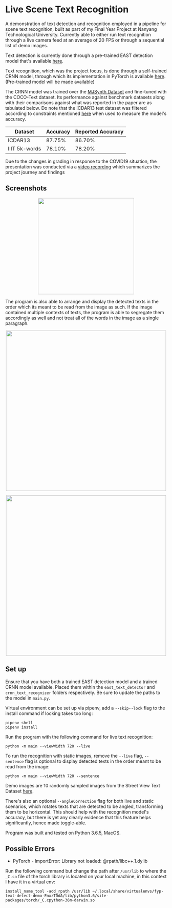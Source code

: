 # Live Scene Text Recognition

A demonstration of text detection and recognition employed in a pipeline for scene text recognition, built as part of my Final Year Project at Nanyang Technological University. Currently able to either run text recognition through a live camera feed at an average of 20 FPS or through a sequential list of demo images.

Text detection is currently done through a pre-trained EAST detection model that's available [here](https://www.dropbox.com/s/r2ingd0l3zt8hxs/frozen_east_text_detection.tar.gz?dl=1).

Text recognition, which was the project focus, is done through a self-trained CRNN model, through which its implementation in PyTorch is available [here](https://github.com/meijieru/crnn.pytorch). (Pre-trained model will be made available)

The CRNN model was trained over the [MJSynth Dataset](https://www.robots.ox.ac.uk/~vgg/data/text/) and fine-tuned with the COCO-Text dataset. Its performance against benchmark datasets along with their comparisons against what was reported in the paper are as tabulated below. Do note that the ICDAR13 test dataset was filtered according to constraints mentioned [here](https://github.com/meijieru/crnn.pytorch/issues/5) when used to measure the model's accuracy.

| Dataset | Accuracy | Reported Accuracy |
|--|--|--|
| ICDAR13 | 87.75% | 86.70% |
| IIIT 5k-words | 78.10% | 78.20% |

Due to the changes in grading in response to the COVID19 situation, the presentation was conducted via a [video recording](https://www.youtube.com/watch?v=f-jQWvPQskQ) which summarizes the project journey and findings

## Screenshots

<p align="center">
  <img src="https://raw.githubusercontent.com/joshenlim/live-text-recognition/master/screenshots/ss_1.png" width="300px" style="display: block; margin: 0 auto"/>
</p>

The program is also able to arrange and display the detected texts in the order which its meant to be read from the image as such. If the image contained multiple contexts of texts, the program is able to segregate them accordingly as well and not treat all of the words in the image as a single paragraph.

<p align="center">
  <img src="https://raw.githubusercontent.com/joshenlim/live-text-recognition/master/screenshots/ss_2.png" width="500px" style="display: block; margin: 0 auto"/>
</p>

<p align="center">
  <img src="https://raw.githubusercontent.com/joshenlim/live-text-recognition/master/screenshots/ss_3.png" width="500px" style="display: block; margin: 0 auto"/>
</p>

## Set up

Ensure that you have both a trained EAST detection model and a trained CRNN model available. Placed them within the `east_text_detector` and `crnn_text_recognizer` folders respectively. Be sure to update the paths to the model in `main.py`.  

Virtual environment can be set up via pipenv, add a `--skip--lock` flag to the install command if locking takes too long:

```
pipenv shell
pipenv install
```

Run the program with the following command for live text recognition:

`python -m main --viewWidth 720 --live`

To run the recognition with static images, remove the `--live` flag, `--sentence` flag is optional to display detected texts in the order meant to be read from the image:

`python -m main --viewWidth 720 --sentence`

Demo images are 10 randomly sampled images from the Street View Text Dataset [here](http://vision.ucsd.edu/~kai/svt/).

There's also an optional `--angleCorrection` flag for both live and static scenarios, which rotates texts that are detected to be angled, transforming them to be horizontal. This should help with the recognition model's accuracy, but there is yet any clearly evidence that this feature helps significantly, hence made toggle-able.

Program was built and tested on Python 3.6.5, MacOS.

## Possible Errors

- PyTorch - ImportError: Library not loaded: @rpath/libc++.1.dylib

Run the following command but change the path after `/usr/lib` to where the `_C.so` file of the torch library is located on your local machine, in this context I have it in a virtual env:

`install_name_tool -add_rpath /usr/lib ~/.local/share/virtualenvs/fyp-text-detect-demo-FnxzTDdA/lib/python3.6/site-packages/torch/_C.cpython-36m-darwin.so`
